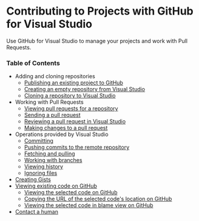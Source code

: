 # Contributing to Projects with GitHub for Visual Studio

Use GitHub for Visual Studio to manage your projects and work with Pull Requests.

### Table of Contents

- Adding and cloning repositories
  - [Publishing an existing project to GitHub](publishing-an-existing-project-to-github.md)
  - [Creating an empty repository from Visual Studio](creating-an-empty-repository-from-visual-studio.md)
  - [Cloning a repository to Visual Studio](cloning-a-repository-to-visual-studio.md)
- Working with Pull Requests
  - [Viewing pull requests for a repository](view-the-pull-requests-for-a-repository.md)
  - [Sending a pull request](sending-a-pull-request.md)
  - [Reviewing a pull request in Visual Studio](review-a-pull-request-in-visual-studio.md)
  - [Making changes to a pull request](making-changes-to-a-pull-request.md)
- Operations provided by Visual Studio
  - [Committing](https://www.visualstudio.com/en-us/docs/git/tutorial/commits)
  - [Pushing commits to the remote repository](https://www.visualstudio.com/en-us/docs/git/tutorial/pushing)
  - [Fetching and pulling](https://www.visualstudio.com/en-us/docs/git/tutorial/pulling)
  - [Working with branches](https://www.visualstudio.com/en-us/docs/git/tutorial/branches)
  - [Viewing history](https://www.visualstudio.com/en-us/docs/git/tutorial/history)
  - [Ignoring files](https://www.visualstudio.com/en-us/docs/git/tutorial/ignore-files)
- [Creating Gists](creating-gists.md)
- [Viewing existing code on GitHub](viewing-code-on-github.md)
  - [Viewing the selected code on GitHub]()
  - [Copying the URL of the selected code's location on GitHub]()
  - [Viewing the selected code in blame view on GitHub]()
- [Contact a human](https://github.com/contact)
